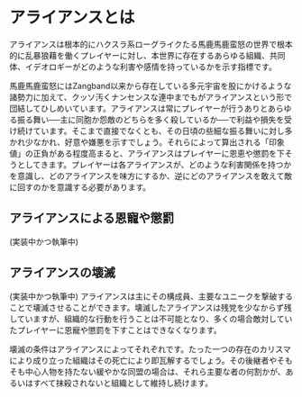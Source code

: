 # アライアンスとは

アライアンスは根本的にハクスラ系ローグライクたる馬鹿馬鹿蛮怒の世界で根本的に乱暴狼藉を働くプレイヤーに対し、本世界に存在するあらゆる組織、共同体、イデオロギーがどのような利害や感情を持っているかを示す指標です。

馬鹿馬鹿蛮怒にはZangband以来から存在している多元宇宙を股にかけるような諸勢力に加えて、クッソ汚くナンセンスな連中までもがアライアンスという形で団結してひしめいています。アライアンスは常にプレイヤーが行うありとあらゆる振る舞い──主に同胞か怨敵のどちらを多く殺しているか──で利益や損失を受け続けています。そこまで直接でなくとも、その日頃の些細な振る舞いに対し多かれ少なかれ、好意や嫌悪を示すでしょう。それらによって算出される「印象値」の正負がある程度高まると、アライアンスはプレイヤーに恩恵や懲罰を下そうとしてきます。プレイヤーは各アライアンスが、どのような利害関係を持つかを意識し、どのアライアンスを味方にするか、逆にどのアライアンスを敢えて敵に回すのかを意識する必要があります。

## アライアンスによる恩寵や懲罰

(実装中かつ執筆中)

## アライアンスの壊滅

(実装中かつ執筆中)
アライアンスは主にその構成員、主要なユニークを撃破することで壊滅させることができます。壊滅したアライアンスは残党を少なからず残していますが、組織的な行動を行うことは不可能となり、多くの場合敵対していたプレイヤーに恩寵や懲罰を下すことはできなくなります。

壊滅の条件はアライアンスによってそれぞれです。たった一つの存在のカリスマにより成り立った組織はその死亡により即瓦解するでしょう。その後継者やそもそも中心人物を持たない緩やかな同盟の場合は、それら主要な者の何割かが、あるいはすべて抹殺されないと組織として維持し続けます。
